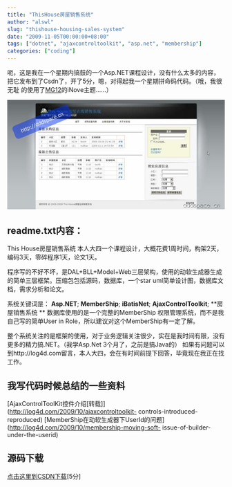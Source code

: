 ```yaml
---
title: "ThisHouse房屋销售系统"
author: "alswl"
slug: "thishouse-housing-sales-system"
date: "2009-11-05T00:00:00+08:00"
tags: ["dotnet", "ajaxcontroltoolkit", "asp.net", "membership"]
categories: ["coding"]
---
```


呃，这是我在一个星期内搞鼓的一个Asp.NET课程设计，没有什么太多的内容，把它发布到了Csdn了，开了5分，嗯，对得起我一个星期拼命码代码。（哦，我很无耻
的使用了[MG12](http://www.neoease.com/)的iNove主题……）

![thisHouse](/images/upload_dropbox/200911/thisHouse.jpg)

## readme.txt内容：

This House房屋销售系统 本人大四一个课程设计，大概花费1周时间，构架2天，编码3天，零碎程序1天，论文1天。

程序写的不好不坏，是DAL+BLL+Model+Web三层架构，使用的动软生成器生成的简单三层框架。压缩包包括源码，数据库，一个star
uml简单设计图，数据库文档，需求分析和论文。

系统关键词是： **Asp.NET**; **MemberShip**;
**iBatisNet**; **AjaxControlToolkit**; **房屋销售系统 **
数据库使用的是一个完整的MemberShip 权限管理系统，而不是我自己写的简单User in Role，所以建议对这个MemberShip有一定了解。

整个系统关注的是框架的使用，对于业务逻辑关注很少，实在是我时间有限，没有更多的精力搞.NET。（我学Asp.Net 3个月了，之前是搞Java的）
如果有问题可以到http://log4d.com留言，本人大四，会在有时间前提下回答，毕竟现在我正在找工作。

## 我写代码时候总结的一些资料

[AjaxControlToolKit控件介绍[转载]](http://log4d.com/2009/10/ajaxcontroltoolkit-
controls-introduced-reproduced)
[MemberShip在动软生成器下UserId的问题](http://log4d.com/2009/10/membership-moving-soft-
issue-of-builder-under-the-userid)

## 源码下载

[点击这里到CSDN下载](http://download.csdn.net/source/1794504)[5分]

